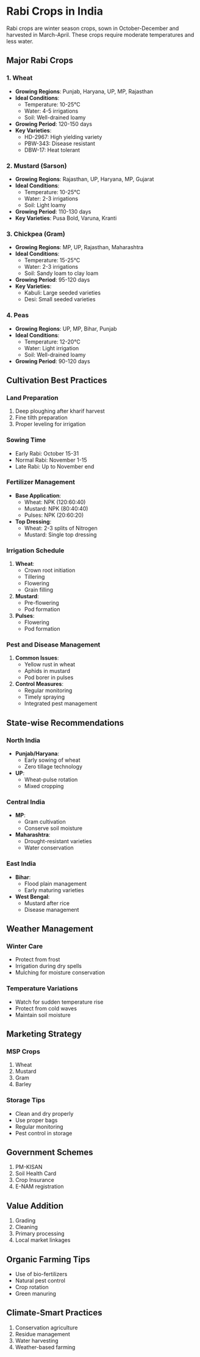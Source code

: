 # Rabi Crops in India

Rabi crops are winter season crops, sown in October-December and harvested in March-April. These crops require moderate temperatures and less water.

## Major Rabi Crops

### 1. Wheat
- **Growing Regions**: Punjab, Haryana, UP, MP, Rajasthan
- **Ideal Conditions**:
  - Temperature: 10-25°C
  - Water: 4-5 irrigations
  - Soil: Well-drained loamy
- **Growing Period**: 120-150 days
- **Key Varieties**:
  - HD-2967: High yielding variety
  - PBW-343: Disease resistant
  - DBW-17: Heat tolerant

### 2. Mustard (Sarson)
- **Growing Regions**: Rajasthan, UP, Haryana, MP, Gujarat
- **Ideal Conditions**:
  - Temperature: 10-25°C
  - Water: 2-3 irrigations
  - Soil: Light loamy
- **Growing Period**: 110-130 days
- **Key Varieties**: Pusa Bold, Varuna, Kranti

### 3. Chickpea (Gram)
- **Growing Regions**: MP, UP, Rajasthan, Maharashtra
- **Ideal Conditions**:
  - Temperature: 15-25°C
  - Water: 2-3 irrigations
  - Soil: Sandy loam to clay loam
- **Growing Period**: 95-120 days
- **Key Varieties**:
  - Kabuli: Large seeded varieties
  - Desi: Small seeded varieties

### 4. Peas
- **Growing Regions**: UP, MP, Bihar, Punjab
- **Ideal Conditions**:
  - Temperature: 12-20°C
  - Water: Light irrigation
  - Soil: Well-drained loamy
- **Growing Period**: 90-120 days

## Cultivation Best Practices

### Land Preparation
1. Deep ploughing after kharif harvest
2. Fine tilth preparation
3. Proper leveling for irrigation

### Sowing Time
- Early Rabi: October 15-31
- Normal Rabi: November 1-15
- Late Rabi: Up to November end

### Fertilizer Management
- **Base Application**:
  - Wheat: NPK (120:60:40)
  - Mustard: NPK (80:40:40)
  - Pulses: NPK (20:60:20)
- **Top Dressing**:
  - Wheat: 2-3 splits of Nitrogen
  - Mustard: Single top dressing

### Irrigation Schedule
1. **Wheat**:
   - Crown root initiation
   - Tillering
   - Flowering
   - Grain filling
2. **Mustard**:
   - Pre-flowering
   - Pod formation
3. **Pulses**:
   - Flowering
   - Pod formation

### Pest and Disease Management
1. **Common Issues**:
   - Yellow rust in wheat
   - Aphids in mustard
   - Pod borer in pulses
2. **Control Measures**:
   - Regular monitoring
   - Timely spraying
   - Integrated pest management

## State-wise Recommendations

### North India
- **Punjab/Haryana**:
  - Early sowing of wheat
  - Zero tillage technology
- **UP**:
  - Wheat-pulse rotation
  - Mixed cropping

### Central India
- **MP**:
  - Gram cultivation
  - Conserve soil moisture
- **Maharashtra**:
  - Drought-resistant varieties
  - Water conservation

### East India
- **Bihar**:
  - Flood plain management
  - Early maturing varieties
- **West Bengal**:
  - Mustard after rice
  - Disease management

## Weather Management

### Winter Care
- Protect from frost
- Irrigation during dry spells
- Mulching for moisture conservation

### Temperature Variations
- Watch for sudden temperature rise
- Protect from cold waves
- Maintain soil moisture

## Marketing Strategy

### MSP Crops
1. Wheat
2. Mustard
3. Gram
4. Barley

### Storage Tips
- Clean and dry properly
- Use proper bags
- Regular monitoring
- Pest control in storage

## Government Schemes
1. PM-KISAN
2. Soil Health Card
3. Crop Insurance
4. E-NAM registration

## Value Addition
1. Grading
2. Cleaning
3. Primary processing
4. Local market linkages

## Organic Farming Tips
- Use of bio-fertilizers
- Natural pest control
- Crop rotation
- Green manuring

## Climate-Smart Practices
1. Conservation agriculture
2. Residue management
3. Water harvesting
4. Weather-based farming 